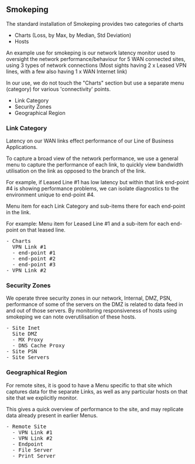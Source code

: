 ## Smokeping

The standard installation of Smokeping provides two categories of charts

- Charts (Loss, by Max, by Median, Std Deviation)
- Hosts

An example use for smokeping is our network latency monitor used to 
oversight the network performance/behaviour for 5 WAN connected sites, using
3 types of network connections (Most sights having 2 x Leased VPN lines, with
a few also having 1 x WAN Internet link)

In our use, we do not touch the "Charts" section but use a separate menu (category) for
various 'connectivity' points.

- Link Category
- Security Zones
- Geographical Region

### Link Category

Latency on our WAN links effect performance of our Line of Business Applications.

To capture a broad view of the network performance, we use a general menu to capture
the performance of each link, to quickly view bandwidth utilisation on the link
as opposed to the branch of the link.

For example, if Leased Line #1 has low latency but within that link end-point #4
is showing performance problems, we can isolate diagnostics to the environment 
unique to end-point #4.

Menu item for each Link Category and sub-items there for each end-point in the link.

For example: Menu item for Leased Line #1 and a sub-item for each end-point on that
leased line.

<pre class="manpage">
- Charts
  VPN Link #1
  - end-point #1
  - end-point #2
  - end-point #3
- VPN Link #2
</pre>

### Security Zones

We operate three security zones in our network, Internal, DMZ, PSN, performance of some 
of the servers on the DMZ is related to data feed in and out of those servers.
By monitoring responsiveness of hosts using smokeping we can note overutilisation
of these hosts.

<pre class="manpage">
- Site Inet
  Site DMZ
  - MX Proxy 
  - DNS Cache Proxy
- Site PSN
- Site Servers
</pre>

### Geographical Region

For remote sites, it is good to have a Menu specific to that site which captures data
for the separate Links, as well as any particular hosts on that site that we
explicitly monitor.

This gives a quick overview of performance to the site, and may replicate data already
present in earlier Menus.

<pre class="manpage">
- Remote Site
  - VPN Link #1
  - VPN Link #2
  - Endpoint 
  - File Server
  - Print Server
</pre>